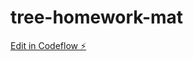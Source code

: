 # tree-homework-mat

[Edit in Codeflow ⚡️](https://stackblitz.com/~/github.com/dlevkov/tree-homework-mat)